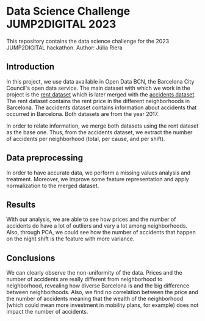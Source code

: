 # Data Science Challenge JUMP2DIGITAL 2023

This repository contains the data science challenge for the 2023 JUMP2DIGITAL hackathon. 
Author: Júlia Riera


Introduction
------
In this project, we use data available in Open Data BCN, the Barcelona City Council's open data service. The main dataset with which we work in the project is the [rent dataset](https://opendata-ajuntament.barcelona.cat/data/es/dataset/est-mercat-immobiliari-lloguer-mitja-mensual/resource/0a71a12d-55fa-4a76-b816-4ee55f84d327) which is later merged with the [accidents dataset](https://opendata-ajuntament.barcelona.cat/data/ca/dataset/accidents_causa_conductor_gu_bcn/resource/1a05cdd4-4844-41a5-872d-a0824d11b517?inner_span=True). The rent dataset contains the rent price in the different neighborhoods in Barcelona. The accidents dataset contains information about accidents that occurred in Barcelona. Both datasets are from the year 2017.

In order to relate information, we merge both datasets using the rent dataset as the base one. Thus, from the accidents dataset, we extract the number of accidents per neighborhood (total, per cause, and per shift). 


Data preprocessing
------
In order to have accurate data, we perform a missing values analysis and treatment. Moreover, we improve some feature representation and apply normalization to the merged dataset.


Results
------
With our analysis, we are able to see how prices and the number of accidents do have a lot of outliers and vary a lot among neighborhoods. Also, through PCA, we could see how the number of accidents that happen on the night shift is the feature with more variance. 


Conclusions
------
We can clearly observe the non-uniformity of the data. Prices and the number of accidents are really different from neighborhood to neighborhood, revealing how diverse Barcelona is and the big difference between neighborhoods. Also, we find no correlation between the price and the number of accidents meaning that the wealth of the neighborhood (which could mean more investment in mobility plans, for example) does not impact the number of accidents.
